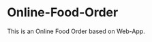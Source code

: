# Online-Food-Order

This is an Online Food Order based on Web-App.



























































































































































































































































